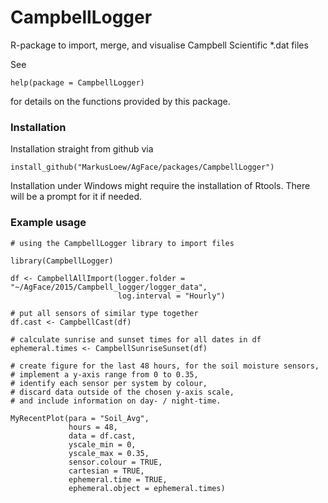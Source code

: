CampbellLogger
==============

R-package to import, merge, and visualise Campbell Scientific *.dat files

See 

	help(package = CampbellLogger) 

for details on the functions provided by this package.

### Installation

Installation straight from github via

```{r}
install_github("MarkusLoew/AgFace/packages/CampbellLogger")
```

Installation under Windows might require the installation of Rtools. There will be a prompt for it if needed.

### Example usage

```{r}
# using the CampbellLogger library to import files

library(CampbellLogger)

df <- CampbellAllImport(logger.folder = "~/AgFace/2015/Campbell_logger/logger_data", 
                        log.interval = "Hourly")

# put all sensors of similar type together
df.cast <- CampbellCast(df)

# calculate sunrise and sunset times for all dates in df
ephemeral.times <- CampbellSunriseSunset(df)

# create figure for the last 48 hours, for the soil moisture sensors,
# implement a y-axis range from 0 to 0.35, 
# identify each sensor per system by colour, 
# discard data outside of the chosen y-axis scale, 
# and include information on day- / night-time.

MyRecentPlot(para = "Soil_Avg", 
             hours = 48, 
             data = df.cast,
             yscale_min = 0, 
             yscale_max = 0.35,
             sensor.colour = TRUE,
             cartesian = TRUE,
             ephemeral.time = TRUE,
             ephemeral.object = ephemeral.times)
```
